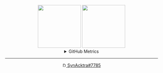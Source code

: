 
<div align="center">
    <img height="142" src="https://github-readme-stats.vercel.app/api?username=synacktraa&count_private=true&theme=slateorange&cache_seconds=1800&border_radius=10&hide_rank=true"/>
    <img height="142" src="https://github-readme-stats.vercel.app/api/top-langs/?username=synacktraa&layout=compact&theme=slateorange&cache_seconds=1800&border_radius=10" />
    
</div>
<details align="center">
<summary>GitHub Metrics</summary>
<img src="https://metrics.lecoq.io/Synacktraa?template=classic&languages=1&followup=1&achievements=1&gists=1&lines=1&activity=1&repositories=1&isocalendar=1&repositories=100&repositories.batch=100&repositories.forks=false&repositories.affiliations=owner&isocalendar.duration=half-year&languages.limit=8&languages.threshold=0%25&languages.colors=github&languages.sections=most-used&languages.indepth=false&languages.analysis.timeout=15&languages.categories=markup%2C%20programming&languages.recent.categories=markup%2C%20programming&languages.recent.load=300&languages.recent.days=14&followup.sections=repositories&followup.indepth=false&activity.limit=5&activity.load=300&activity.days=14&activity.visibility=all&activity.timestamps=false&activity.filter=all&achievements.threshold=C&achievements.secrets=true&achievements.display=detailed&achievements.limit=0&achievements.ignored=Forker%2C%20Gister%2C%20Stargazer%2C%20Influencer%2C%20Deployer%2C%20Follower&config.timezone=Asia%2FCalcutta">
</details>

---
<p align="center">
	<a href="https://discordapp.com/users/890664690533957643" valign="middle">
		<img height="13" alt="Discord Icon" src="https://maxcdn.icons8.com/Share/icon/Logos/discord_logo1600.png" />
		SynAcktra#7785
	</a>
</p>

